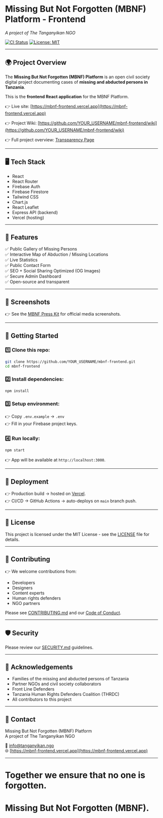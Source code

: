 # Missing But Not Forgotten (MBNF) Platform - Frontend

_A project of The Tanganyikan NGO_

[![CI Status](https://github.com/YOUR_USERNAME/mbnf-frontend/actions/workflows/deploy.yml/badge.svg)](https://github.com/YOUR_USERNAME/mbnf-frontend/actions/workflows/deploy.yml)
[![License: MIT](https://img.shields.io/badge/license-MIT-blue.svg)](LICENSE)

---

## 🌍 Project Overview

The **Missing But Not Forgotten (MBNF) Platform** is an open civil society digital project documenting cases of **missing and abducted persons in Tanzania**.

This is the **frontend React application** for the MBNF Platform.

👉 Live site: [https://mbnf-frontend.vercel.app](https://mbnf-frontend.vercel.app)

👉 Project Wiki: [https://github.com/YOUR_USERNAME/mbnf-frontend/wiki](https://github.com/YOUR_USERNAME/mbnf-frontend/wiki)

👉 Full project overview: [Transparency Page](https://mbnf-frontend.vercel.app/transparency)

---

## 🖥️ Tech Stack

- React  
- React Router  
- Firebase Auth  
- Firebase Firestore  
- Tailwind CSS  
- Chart.js  
- React Leaflet  
- Express API (backend)  
- Vercel (hosting)

---

## 🚀 Features

✅ Public Gallery of Missing Persons  
✅ Interactive Map of Abduction / Missing Locations  
✅ Live Statistics  
✅ Public Contact Form  
✅ SEO + Social Sharing Optimized (OG Images)  
✅ Secure Admin Dashboard  
✅ Open-source and transparent  

---

## 🎨 Screenshots

👉 See the [MBNF Press Kit](https://mbnf-frontend.vercel.app/press-kit) for official media screenshots.

---

## 🔧 Getting Started

### 1️⃣ Clone this repo:

```bash
git clone https://github.com/YOUR_USERNAME/mbnf-frontend.git
cd mbnf-frontend
```

### 2️⃣ Install dependencies:

```bash
npm install
```

### 3️⃣ Setup environment:

👉 Copy `.env.example` → `.env`  
👉 Fill in your Firebase project keys.

### 4️⃣ Run locally:

```bash
npm start
```

👉 App will be available at `http://localhost:3000`.

---

## 🚀 Deployment

👉 Production build → hosted on [Vercel](https://vercel.com).  
👉 CI/CD → GitHub Actions → auto-deploys on `main` branch push.

---

## 📄 License

This project is licensed under the MIT License - see the [LICENSE](LICENSE) file for details.

---

## 🤝 Contributing

👉 We welcome contributions from:

- Developers  
- Designers  
- Content experts  
- Human rights defenders  
- NGO partners  

Please see [CONTRIBUTING.md](CONTRIBUTING.md) and our [Code of Conduct](CODE_OF_CONDUCT.md).

---

## 🛡️ Security

Please review our [SECURITY.md](SECURITY.md) guidelines.

---

## 🙏 Acknowledgements

- Families of the missing and abducted persons of Tanzania  
- Partner NGOs and civil society collaborators  
- Front Line Defenders  
- Tanzania Human Rights Defenders Coalition (THRDC)  
- All contributors to this project  

---

## 📧 Contact

Missing But Not Forgotten (MBNF) Platform  
A project of The Tanganyikan NGO

📧 info@tanganyikan.ngo  
🌐 [https://mbnf-frontend.vercel.app](https://mbnf-frontend.vercel.app)

---

# Together we ensure that no one is forgotten.  
# Missing But Not Forgotten (MBNF).